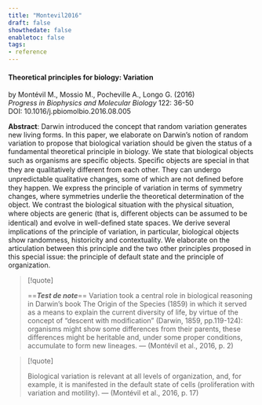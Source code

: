 ```yaml
---
title: "Montevil2016"
draft: false
showthedate: false
enabletoc: false
tags:
- reference
---
```


#### **Theoretical principles for biology: Variation**     
by Montévil M., Mossio M., Pocheville A., Longo G. (2016)         
*Progress in Biophysics and Molecular Biology* 122: 36-50       
DOI: 10.1016/j.pbiomolbio.2016.08.005     

**Abstract**:  Darwin introduced the concept that random variation generates new living forms. In this paper, we elaborate on Darwin’s notion of random variation to propose that biological variation should be given the status of a fundamental theoretical principle in biology. We state that biological objects such as organisms are speciﬁc objects. Speciﬁc objects are special in that they are qualitatively diﬀerent from each other. They can undergo unpredictable qualitative changes, some of which are not deﬁned before they happen. We express the principle of variation in terms of symmetry changes, where symmetries underlie the theoretical determination of the object. We contrast the biological situation with the physical situation, where objects are generic (that is, diﬀerent objects can be assumed to be identical) and evolve in well-deﬁned state spaces. We derive several implications of the principle of variation, in particular, biological objects show randomness, historicity and contextuality. We elaborate on the articulation between this principle and the two other principles proposed in this special issue: the principle of default state and the principle of organization.



> [!quote] 
>
>==***Test de note***== Variation took a central role in biological reasoning in Darwin’s book The Origin of the Species (1859) in which it served as a means to explain the current diversity of life, by virtue of the concept of “descent with modification” (Darwin, 1859, pp.119-124): organisms might show some differences from their parents, these differences might be heritable and, under some proper conditions, accumulate to form new lineages. —  (Montévil et al., 2016, p. 2) 

> [!quote] 
>
>Biological variation is relevant at all levels of organization, and, for example, it is manifested in the default state of cells (proliferation with variation and motility). —  (Montévil et al., 2016, p. 17) 


